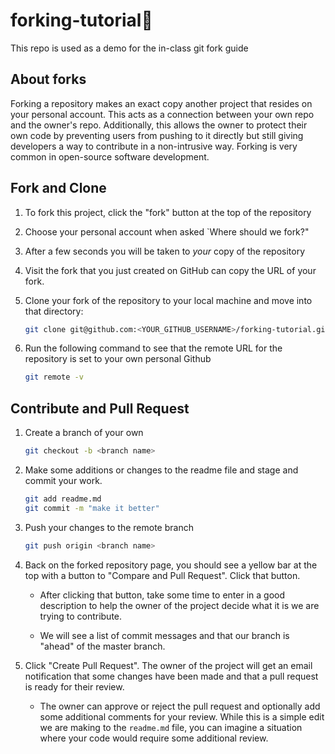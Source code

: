 # forking-tutorial🍴
This repo is used as a demo for the in-class git fork guide

## About forks
Forking a repository makes an exact copy another project that resides on your personal account. This acts as a connection between your own repo and the owner's repo. Additionally, this allows the owner to protect their own code by preventing users from pushing to it directly but still giving developers a way to contribute in a non-intrusive way. Forking is very common in open-source software development.

## Fork and Clone

1. To fork this project, click the "fork" button at the top of the repository

2. Choose your personal account when asked `Where should we fork?"

3. After a few seconds you will be taken to *your* copy of the repository

4. Visit the fork that you just created on GitHub can copy the URL of your fork.

5. Clone your fork of the repository to your local machine and move into that directory:

    ```sh
    git clone git@github.com:<YOUR_GITHUB_USERNAME>/forking-tutorial.git && cd forking-tutorial
    ```

6. Run the following command to see that the remote URL for the repository is set to your own personal Github

    ```sh
    git remote -v
    ```

## Contribute and Pull Request

1. Create a branch of your own

    ```sh
    git checkout -b <branch name>
    ```

2. Make some additions or changes to the readme file and stage and commit your work.

    ```sh
    git add readme.md
    git commit -m "make it better"
    ```

3. Push your changes to the remote branch

    ```sh
    git push origin <branch name>
    ```

4. Back on the forked repository page, you should see a yellow bar at the top with a button to "Compare and Pull Request". Click that button.

   * After clicking that button, take some time to enter in a good description to help the owner of the project decide what it is we are trying to contribute.

   * We will see a list of commit messages and that our branch is "ahead" of the master branch.

5. Click "Create Pull Request". The owner of the project will get an email notification that some changes have been made and that a pull request is ready for their review.

   * The owner can approve or reject the pull request and optionally add some additional comments for your review. While this is a simple edit we are making to the `readme.md` file, you can imagine a situation where your code would require some additional review.
